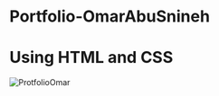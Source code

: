 # Portfolio-OmarAbuSnineh

# Using HTML and CSS 

![ProtfolioOmar](https://github.com/OMAR-ABU-SNINEH/protfolio-OmarAbuSnineh/assets/85748576/1fe0ec76-8ada-4989-ae1f-2966ad54a24a)
